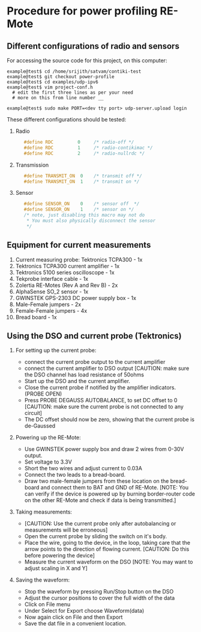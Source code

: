Procedure for power profiling RE-Mote
=====================================

Different configurations of radio and sensors
---------------------------------------------

For accessing the source code for this project, on this computer:

``` shell
example@test$ cd /home/srijith/satvam/contiki-test
example@test$ git checkout power-profile
example@test$ cd examples/udp-ipv6
example@test$ vim project-conf.h
  # edit the first three lines as per your need
  # more on this from line number __

example@test$ sudo make PORT=<dev tty port> udp-server.upload login

```

These different configurations should be tested:

1. Radio 
   ```c
      #define RDC         0     /* radio-off */
      #define RDC         1     /* radio-contikimac */
      #define RDC         2     /* radio-nullrdc */
   ```

2. Transmission
   ```c
      #define TRANSMIT_ON  0    /* transmit off */
      #define TRANSMIT_ON  1    /* transmit on */
   ```

3. Sensor
   ```c
      #define SENSOR_ON    0    /* sensor off  */
      #define SENSOR_ON    1    /* sensor on */
      /* note, just disabling this macro may not do
       * You must also physically disconnect the sensor
       */
   ```

Equipment for current measurements
----------------------------------

1. Current measuring probe: Tektronics TCPA300 - 1x
2. Tektronics TCPA300 current amplifier        - 1x
2. Tektronics 5100 series oscilloscope         - 1x
3. Tekprobe interface cable                    - 1x
3. Zolertia RE-Motes (Rev A and Rev B)         - 2x
4. AlphaSense SO_2 sensor                      - 1x
5. GWINSTEK GPS-2303 DC power supply box       - 1x
6. Male-Female jumpers                         - 2x
7. Female-Female jumpers                       - 4x
8. Bread board                                 - 1x

Using the DSO and current probe (Tektronics)
--------------------------------------------

1. For setting up the current probe:
    - connect the current probe output to the current amplifier
    - connect the current amplifier to DSO output
      [CAUTION: make sure the DSO channel has load resistance of 50ohms
    - Start up the DSO and the current amplifier.
    - Close the current probe if notified by the amplifier indicators. (PROBE OPEN)
    - Press PROBE DEGAUSS AUTOBALANCE, to set DC offset to 0
      [CAUTION: make sure the current probe is not connected to any circuit]
    - The DC offset should now be zero, showing that the current probe is 
      de-Gaussed

2. Powering up the RE-Mote:
    - Use GWINSTEK power supply box and draw 2 wires from 0-30V output.
    - Set voltage to 3.3V
    - Short the two wires and adjust current to 0.03A
    - Connect the two leads to a bread-board.
    - Draw two male-female jumpers from these location on the bread-board
      and connect them to BAT and GND of RE-Mote.
    [NOTE: You can verify if the device is powered up by burning border-router
        code on the other RE-Mote and check if data is being transmitted.]

3. Taking measurements:
    - [CAUTION: Use the current probe only after autobalancing or measurements
          will be erroneous]
    - Open the current probe by sliding the switch on it's body.
    - Place the wire, going to the device, in the loop, taking care that the 
      arrow points to the direction of flowing current. 
      [CAUTION: Do this before powering the device]
    - Measure the current waveform on the DSO
      [NOTE: You may want to adjust scaling in X and Y]

4. Saving the waveform:
    - Stop the waveform by pressing Run/Stop button on the DSO
    - Adjust the cursor positions to cover the full width of the data
    - Click on File menu
    - Under Select for Export choose Waveform(data)
    - Now again click on File and then Export
    - Save the dat file in a convenient location.
    

